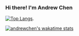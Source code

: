 ### Hi there! I'm Andrew Chen

[![Top Langs](https://github-readme-stats.vercel.app/api/top-langs/?username=anyuan-chen)](https://github.com/anyuan-chen). 


[![andrewchen's wakatime stats](https://github-readme-stats.vercel.app/api/wakatime?username=andrewchen)](https://wakatime.com/@andrewchen)
